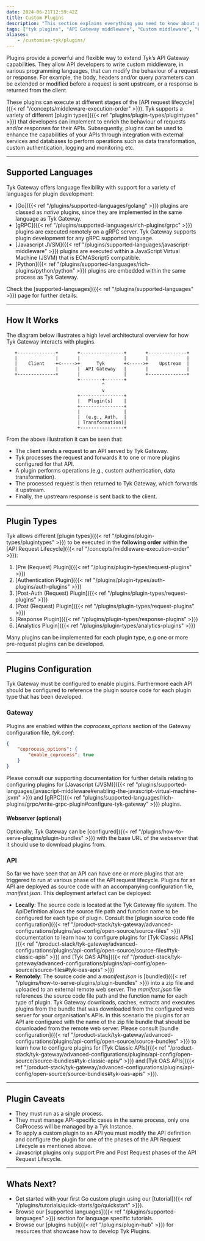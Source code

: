 ```yaml
---
date: 2024-06-21T12:59:42Z
title: Custom Plugins
description: "This section explains everything you need to know about plugins. This page gives plugins overview and provides links to the appropriate documentation."
tags: ["tyk plugins", "API Gateway middleware", "Custom middleware", "Custom API request"]
aliases:
    - /customise-tyk/plugins/
---
```


Plugins provide a powerful and flexible way to extend Tyk’s API Gateway capabilities. They allow API developers to write custom middleware, in various programming languages, that can modify the behaviour of a request or response. For example, the body, headers and/or query parameters can be extended or modified before a request is sent upstream, or a response is returned from the client. 

These plugins can execute at different stages of the [API request lifecycle]({{< ref "/concepts/middleware-execution-order" >}}). Tyk supports a variety of different [plugin types]({{< ref "plugins/plugin-types/plugintypes" >}}) that developers can implement to enrich the behaviour of requests and/or responses for their APIs. Subsequently, plugins can be used to enhance the capabilities of your APIs through integration with external services and databases to perform operations such as data transformation, custom authentication, logging and monitoring etc.

---

## Supported Languages

Tyk Gateway offers language flexibility with support for a variety of languages for plugin development:

- [Go]({{< ref "/plugins/supported-languages/golang" >}}) plugins are classed as *native* plugins, since they are implemented in the same language as Tyk Gateway.  
- [gRPC]({{< ref "/plugins/supported-languages/rich-plugins/grpc" >}}) plugins are executed remotely on a gRPC server. Tyk Gateway supports plugin development for any gRPC supported language.
- [Javascript JVSM]({{< ref "/plugins/supported-languages/javascript-middleware" >}}) plugins are executed within a JavaScript Virtual Machine (JSVM) that is ECMAScript5 compatible.
- [Python]({{< ref "/plugins/supported-languages/rich-plugins/python/python" >}}) plugins are embedded within the same process as Tyk Gateway.

Check the [supported-languages]({{< ref "/plugins/supported-languages" >}}) page for further details.

---

## How It Works

The diagram below illustrates a high level architectural overview for how Tyk Gateway interacts with plugins.

       +--------------+       +----------------+       +--------------+
       |              |       |                |       |              |
       |    Client    +<----->+      Tyk       +<----->+    Upstream  |
       |              |       |  API Gateway   |       |              |
       +--------------+       |                |       +--------------+
                              +--------+-------+
                                       ^
                                       v
                              +----------------+
                              |   Plugin(s)    |
                              +----------------+
                              |                |
                              |  (e.g., Auth,  |
                              | Transformation)|
                              +----------------+

From the above illustration it can be seen that:

- The client sends a request to an API served by Tyk Gateway.
- Tyk processes the request and forwards it to one or more plugins configured for that API.
- A plugin performs operations (e.g., custom authentication, data transformation).
- The processed request is then returned to Tyk Gateway, which forwards it upstream.
- Finally, the upstream response is sent back to the client.

---

## Plugin Types

Tyk allows different [plugin types]({{< ref "/plugins/plugin-types/plugintypes" >}}) to be executed in the **following order**  within the [API Request Lifecycle]({{< ref "/concepts/middleware-execution-order" >}}):

1. [Pre (Request) Plugin]({{< ref "/plugins/plugin-types/request-plugins" >}})
2. [Authentication Plugin]({{< ref "/plugins/plugin-types/auth-plugins/auth-plugins" >}})
3. [Post-Auth (Request) Plugin]({{< ref "/plugins/plugin-types/request-plugins" >}})
4. [Post (Request) Plugin]({{< ref "/plugins/plugin-types/request-plugins" >}})
5. [Response Plugin]({{< ref "/plugins/plugin-types/response-plugins" >}})
6. [Analytics Plugin]({{< ref "/plugins/plugin-types/analytics-plugins" >}})

Many plugins can be implemented for each plugin type, e.g one or more pre-request plugins can be developed.

---

## Plugins Configuration

Tyk Gateway must be configured to enable plugins. Furthermore each API should be configured to reference the plugin source code for each plugin type that has been developed.

### Gateway

Plugins are enabled within the *coprocess_options* section of the Gateway configuration file, *tyk.conf*:

```json
{
    "coprocess_options": {
        "enable_coprocess": true
    }
}
```

Please consult our supporting documentation for further details relating to configuring plugins for [Javascript (JVSM)]({{< ref "plugins/supported-languages/javascript-middleware#enabling-the-javascript-virtual-machine-jsvm" >}}) and [gRPC]({{< ref "plugins/supported-languages/rich-plugins/grpc/write-grpc-plugin#configure-tyk-gateway" >}}) plugins.

#### Webserver (optional)

Optionally, Tyk Gateway can be [configured]({{< ref "/plugins/how-to-serve-plugins/plugin-bundles" >}}) with the base URL of the webserver that it should use to download plugins from.

### API

So far we have seen that an API can have one or more plugins that are triggered to run at various phase of the API request lifecycle. Plugins for an API are deployed as source code with an accompanying configuration file, *manifest.json*. This deployment artefact can be deployed:

- **Locally**: The source code is located at the Tyk Gateway file system. The ApiDefinition allows the source file path and function name to be configured for each type of plugin. Consult the [plugin source code file configuration]({{< ref "/product-stack/tyk-gateway/advanced-configurations/plugins/api-config/open-source/source-files" >}}) documentation to learn how to configure plugins for [Tyk Classic APIs]({{< ref "/product-stack/tyk-gateway/advanced-configurations/plugins/api-config/open-source/source-files#tyk-classic-apis" >}}) and [Tyk OAS APIs]({{< ref "/product-stack/tyk-gateway/advanced-configurations/plugins/api-config/open-source/source-files#tyk-oas-apis" >}})
- **Remotely**: The source code and a *manifest.json* is [bundled]({{< ref "/plugins/how-to-serve-plugins/plugin-bundles" >}}) into a zip file and uploaded to an external remote web server. The *manifest.json* file references the source code file path and the function name for each type of plugin. Tyk Gateway downloads, caches, extracts and executes plugins from the bundle that was downloaded from the configured web server for your organisation's APIs. In this scenario the plugins for an API are configured with the name of the zip file bundle that should be downloaded from the remote web server. Please consult [bundle configuration]({{< ref "/product-stack/tyk-gateway/advanced-configurations/plugins/api-config/open-source/source-bundles" >}}) to learn how to configure plugins for [Tyk Classic APIs]({{< ref "/product-stack/tyk-gateway/advanced-configurations/plugins/api-config/open-source/source-bundles#tyk-classic-apis/" >}}) and [Tyk OAS APIs]({{< ref "/product-stack/tyk-gateway/advanced-configurations/plugins/api-config/open-source/source-bundles#tyk-oas-apis" >}}).

---

## Plugin Caveats

- They must run as a single process.
- They must manage API-specific cases in the same process, only one CoProcess will be managed by a Tyk Instance.
- To apply a custom plugin to an API you must modify the API definition and configure the plugin for one of the phases of the API Request Lifecycle as mentioned above.
- Javascript plugins only support Pre and Post Request phases of the  API Request Lifecycle.

---

## Whats Next?

- Get started with your first Go custom plugin using our [tutorial]({{< ref "/plugins/tutorials/quick-starts/go/quickstart" >}}).
- Browse our [supported languages]({{< ref "/plugins/supported-languages" >}}) section for language specific tutorials.
- Browse our [plugins hub]({{< ref "/plugins/plugin-hub" >}}) for resources that showcase how to develop Tyk Plugins.

  